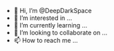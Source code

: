 - 👋 Hi, I’m @DeepDarkSpace
- 👀 I’m interested in ...
- 🌱 I’m currently learning ...
- 💞️ I’m looking to collaborate on ...
- 📫 How to reach me ...

<!---
DeepDarkSpace/DeepDarkSpace is a ✨ special ✨ repository because its `README.md` (this file) appears on your GitHub profile.
You can click the Preview link to take a look at your changes.
--->
